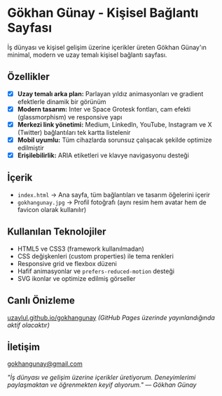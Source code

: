 # Gökhan Günay - Kişisel Bağlantı Sayfası

İş dünyası ve kişisel gelişim üzerine içerikler üreten Gökhan Günay'ın minimal, modern ve uzay temalı kişisel bağlantı sayfası.

## Özellikler

- [x] **Uzay temalı arka plan:** Parlayan yıldız animasyonları ve gradient efektlerle dinamik bir görünüm
- [x] **Modern tasarım:** Inter ve Space Grotesk fontları, cam efekti (glassmorphism) ve responsive yapı
- [x] **Merkezi link yönetimi:** Medium, LinkedIn, YouTube, Instagram ve X (Twitter) bağlantıları tek kartta listelenir
- [x] **Mobil uyumlu:** Tüm cihazlarda sorunsuz çalışacak şekilde optimize edilmiştir
- [x] **Erişilebilirlik:** ARIA etiketleri ve klavye navigasyonu desteği

## İçerik

- `index.html` → Ana sayfa, tüm bağlantıları ve tasarım öğelerini içerir
- `gokhangunay.jpg` → Profil fotoğrafı (aynı resim hem avatar hem de favicon olarak kullanılır)

## Kullanılan Teknolojiler

- HTML5 ve CSS3 (framework kullanılmadan)
- CSS değişkenleri (custom properties) ile tema renkleri
- Responsive grid ve flexbox düzeni
- Hafif animasyonlar ve `prefers-reduced-motion` desteği
- SVG ikonlar ve optimize edilmiş görseller

## Canlı Önizleme

[uzaylul.github.io/gokhangunay](https://uzaylul.github.io/gokhangunay) *(GitHub Pages üzerinde yayınlandığında aktif olacaktır)*

## İletişim

[gokhangunay@gmail.com](mailto:gokhangunay@gmail.com)

*"İş dünyası ve gelişim üzerine içerikler üretiyorum. Deneyimlerimi paylaşmaktan ve öğrenmekten keyif alıyorum." — Gökhan Günay*
